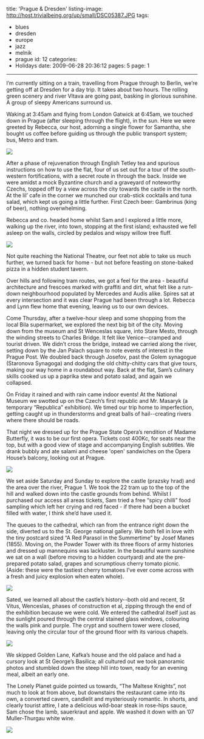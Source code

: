 title: 'Prague & Dresden'
listing-image: http://host.trivialbeing.org/up/small/DSC05387.JPG
tags:
  - blues
  - dresden
  - europe
  - jazz
  - melnik
  - prague
id: 12
categories:
  - Holidays
date: 2009-06-28 20:36:12
pages: 5
page: 1
---

I’m currently sitting on a train, travelling from Prague through to Berlin, we’re getting off at Dresden for a day trip. It takes about two hours. The rolling green scenery and river Vltava are going past, basking in glorious sunshine. A group of sleepy Americans surround us.

Waking at 3:45am and flying from London Gatwick at 6:45am, we touched down in Prague (after sleeping through the flight), in the sun. Here we were greeted by Rebecca, our host, adorning a single flower for Samantha, she bought us coffee before guiding us through the public transport system; bus, Metro and tram.

[![](http://host.trivialbeing.org/up/small/prague-02-wenceslas.JPG)](http://host.trivialbeing.org/up/prague-02-wenceslas.JPG)

<!--more-->

After a phase of rejuvenation through English Tetley tea and spurious instructions on how to use the flat, four of us set out for a tour of the south-western fortifications, with a secret route in through the back. Inside we were amidst a mock Byzantine church and a graveyard of noteworthy Czechs, topped off by a view across the city towards the castle in the north. At the lil’ cafe in the corner we munched our crab-stick cocktails and tuna salad, which kept us going a little further. First Czech beer: Gambrinus (king of beer), nothing overwhelming.

Rebecca and co. headed home whilst Sam and I explored a little more, walking up the river, into town, stopping at the first island; exhausted we fell asleep on the walls, circled by pedalos and wispy willow tree fluff.

[![](http://host.trivialbeing.org/up/small/prague-01-wall-sleep.JPG)](http://host.trivialbeing.org/up/prague-01-wall-sleep.JPG)

Not quite reaching the National Theatre, our feet not able to take us much further, we turned back for home - but not before feasting on stone-baked pizza in a hidden student tavern.

Over hills and following tram routes, we got a feel for the area - beautiful architecture and frescoes marked with graffiti and dirt, what felt like a run-down neighbourhood populated by Mercedes and Audis alike. Spires sat at every intersection and it was clear Prague had been through a lot. Rebecca and Lynn flew home that evening, leaving us to our own devices.

Come Thursday, after a twelve-hour sleep and some shopping from the local Bila supermarket, we explored the next big bit of the city. Moving down from the museum and St Wenceslas square, into Stare Mesto, through the winding streets to Charles Bridge. It felt like Venice--cramped and tourist driven. We didn’t cross the bridge, instead we carried along the river, setting down by the Jan Palach square to note events of interest in the Prague Post. We doubled back through Josefov, past the Golem synagogue (Staronova Synagoga) and dodging the old chitty-chitty cars that give tours, making our way home in a roundabout way. Back at the flat, Sam’s culinary skills cooked us up a paprika stew and potato salad, and again we collapsed.

On Friday it rained and with rain came indoor events! At the National Museum we swotted up on the Czech’s first republic and Mr. Masaryk (a temporary “Republica” exhibition). We timed our trip home to imperfection, getting caught up in thunderstorms and great balls of hail--creating rivers where there should be roads.

That night we dressed up for the Prague State Opera’s rendition of Madame Butterfly, it was to be our first opera. Tickets cost 400Kc, for seats near the top, but with a good view of stage and accompanying English subtitles. We drank bubbly and ate salami and cheese 'open' sandwiches on the Opera House’s balcony, looking out at Prague.

[![](http://host.trivialbeing.org/up/small/prague-03-opera-house.JPG)](http://host.trivialbeing.org/up/prague-03-opera-house.JPG)

We set aside Saturday and Sunday to explore the castle (prazsky hrad) and the area over the river, Prague 1\. We took the 22 tram up to the top of the hill and walked down into the castle grounds from behind. Whilst I purchased our access all areas tickets, Sam tried a free “spicy chilli” food sampling which left her crying and red faced - if there had been a bucket filled with water, I think she’d have used it.

The queues to the cathedral, which ran from the entrance right down the side, diverted us to the St. George national gallery. We both fell in love with the tiny postcard sized “A Red Parasol in the Summertime” by Josef Manes (1855). Moving on, the Powder Tower with its three floors of army histories and dressed up mannequins was lackluster. In the beautiful warm sunshine we sat on a wall (before moving to a hidden courtyard) and ate the pre-prepared potato salad, grapes and scrumptious cherry tomato picnic. (Aside: these were the tastiest cherry tomatoes I’ve ever come across with a fresh and juicy explosion when eaten whole).

![](http://host.trivialbeing.org/up/prague-04-painting-parasol-summertime.jpg)

Sated, we learned all about the castle’s history--both old and recent, St Vitus, Wenceslas, phases of construction et al, zipping through the end of the exhibition because we were cold. We entered the cathedral itself just as the sunlight poured through the central stained glass windows, colouring the walls pink and purple. The crypt and southern tower were closed, leaving only the circular tour of the ground floor with its various chapels.

[![](http://host.trivialbeing.org/up/small/prague-05-stained-glass.JPG)](http://host.trivialbeing.org/up/prague-05-stained-glass.JPG)

We skipped Golden Lane, Kafka’s house and the old palace and had a cursory look at St George’s Basilica; all cultured out we took panoramic photos and stumbled down the steep hill into town, ready for an evening meal, albeit an early one.

The Lonely Planet guide pointed us towards, “The Maltese Knights”, not much to look at from above, but downstairs the restaurant came into its own, a converted cavern, candlelit and mysteriously romantic. In shorts, and clearly tourist attire, I ate a delicious wild-boar steak in rose-hips sauce, Sam chose the lamb, sauerkraut and apple. We washed it down with an ’07 Muller-Thurgau white wine.

[![](http://host.trivialbeing.org/up/small/prague-06-maltese-knights.JPG)](http://host.trivialbeing.org/up/prague-06-maltese-knights.JPG)
